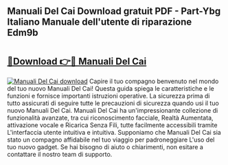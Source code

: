 ## Manuali Del Cai Download gratuit PDF - Part-Ybg Italiano Manuale dell'utente di riparazione Edm9b

# <h2><a href="http://dffjtz.blite.top/?on=Manuali+Del+Cai">🔗Download 👉🔴 Manuali Del Cai</a></h2>

[![Manuali Del Cai download](https://i.imgur.com/lujVjoI.png)](http://dffjtz.blite.top/?on=Manuali+Del+Cai)
Capire il tuo compagno benvenuto nel mondo del tuo nuovo Manuali Del Cai! Questa guida spiega le caratteristiche e le funzioni e fornisce importanti istruzioni operative. La sicurezza prima di tutto assicurati di seguire tutte le precauzioni di sicurezza quando usi il tuo nuovo Manuali Del Cai. Manuali Del Cai ha un'impressionante collezione di funzionalità avanzate, tra cui riconoscimento facciale, Realtà Aumentata, attivazione vocale e Ricarica Senza Fili, tutte facilmente accessibili tramite L'interfaccia utente intuitiva e intuitiva. Supponiamo che Manuali Del Cai sia stato un compagno affidabile nel tuo viaggio per padroneggiare L'uso del tuo nuovo gadget. Se hai bisogno di aiuto o chiarimenti, non esitare a contattare il nostro team di supporto.
